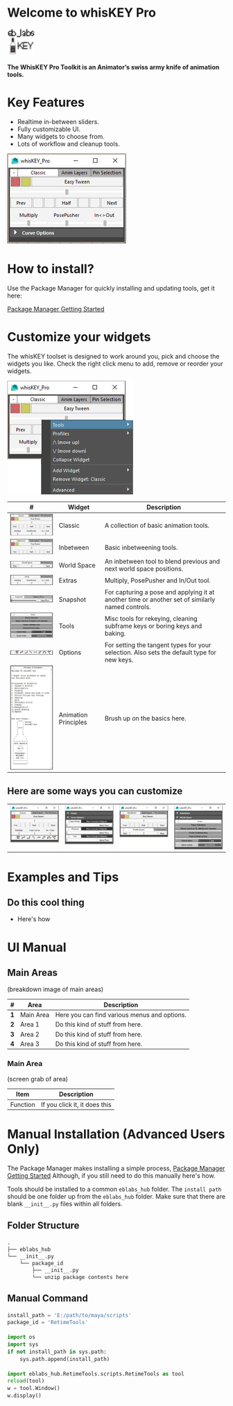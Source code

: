 # Welcome to whisKEY Pro

<img src="https://raw.githubusercontent.com/eblabs/eblabs_community/master/docs/whisKEY/data/whiskey_icon.png" alt="image" width="64px" />

**The WhisKEY Pro Toolkit is an Animator’s swiss army knife of animation tools.**

# Key Features
* Realtime in-between sliders.
* Fully customizable UI.
* Many widgets to choose from.
* Lots of workflow and cleanup tools.

<img src="https://raw.githubusercontent.com/eblabs/eblabs_community/master/docs/whisKEY/data/WhisKEYPro.jpg" alt="image" />


# How to install?
Use the Package Manager for quickly installing and updating tools, get it here:

[Package Manager Getting Started](https://eblabs.com/package-manager-quick-install-beta/)


# Customize your widgets
The whisKEY toolset is designed to work around you, pick and choose the widgets you like. Check the right click menu to add, remove or reorder your widgets.

<img src="https://raw.githubusercontent.com/eblabs/eblabs_community/master/docs/whisKEY/data/MainMenu.png" alt="image" />

| # | Widget | Description | 
| --- | --- |--- |
| <img src="https://raw.githubusercontent.com/eblabs/eblabs_community/master/docs/whisKEY/data/Widget_Classic.jpg" alt="image" /> | Classic | A collection of basic animation tools. |
| <img src="https://raw.githubusercontent.com/eblabs/eblabs_community/master/docs/whisKEY/data/Widget_Inbetween.jpg" alt="image" /> | Inbetween | Basic inbetweening tools. |
| <img src="https://raw.githubusercontent.com/eblabs/eblabs_community/master/docs/whisKEY/data/Widget_WorldSpace.jpg" alt="image" /> | World Space | An inbetween tool to blend previous and next world space positions.  |
| <img src="https://raw.githubusercontent.com/eblabs/eblabs_community/master/docs/whisKEY/data/Widget_Extras.jpg" alt="image" /> | Extras | Multiply, PosePusher and In/Out tool. |
| <img src="https://raw.githubusercontent.com/eblabs/eblabs_community/master/docs/whisKEY/data/Widget_SnapShot.jpg" alt="image" /> | Snapshot | For capturing a pose and applying it at another time or another set of similarly named controls. |
| <img src="https://raw.githubusercontent.com/eblabs/eblabs_community/master/docs/whisKEY/data/Widget_Tools.jpg" alt="image" /> | Tools | Misc tools for rekeying, cleaning subframe keys or boring keys and baking. |
| <img src="https://raw.githubusercontent.com/eblabs/eblabs_community/master/docs/whisKEY/data/Widget_Options.jpg" alt="image" /> | Options | For setting the tangent types for your selection. Also sets the default type for new keys. |
| <img src="https://raw.githubusercontent.com/eblabs/eblabs_community/master/docs/whisKEY/data/Widget_Principles.jpg" alt="image" /> | Animation Principles | Brush up on the basics here. |

## Here are some ways you can customize
| | | | |
|-|-|-|-|
|<img src="https://raw.githubusercontent.com/eblabs/eblabs_community/master/docs/whisKEY/data/Customize_A.png" alt="image" width="200"/> | <img src="https://raw.githubusercontent.com/eblabs/eblabs_community/master/docs/whisKEY/data/Customize_B.png" alt="image" width="200"/> | <img src="https://raw.githubusercontent.com/eblabs/eblabs_community/master/docs/whisKEY/data/Customize_C.png" alt="image" width="200"/> | <img src="https://raw.githubusercontent.com/eblabs/eblabs_community/master/docs/whisKEY/data/Customize_D.png" alt="image" width="200"/> |



# Examples and Tips

## Do this cool thing
* Here's how

# UI Manual

## Main Areas
(breakdown image of main areas)

| # | Area | Description | 
| --- | --- |--- |
| **1** | Main Area | Here you can find various menus and options. |
| **2** | Area 1 | Do this kind of stuff from here. |
| **3** | Area 2 | Do this kind of stuff from here.  |
| **4** | Area 3 | Do this kind of stuff from here. |

### Main Area
(screen grab of area)

| Item | Description | 
| --- | --- |
| Function | If you click it, it does this  | 


# Manual Installation (Advanced Users Only)

The Package Manager makes installing a simple process, [Package Manager Getting Started](https://eblabs.com/package-manager-quick-install-beta/)
Although, if you still need to do this manually here's how. 

Tools should be installed to a common `eblabs_hub` folder. The `install path` should be one folder up from the `eblabs_hub` folder. Make sure that there are blank `__init__.py` files within all folders.

## Folder Structure
```
.
├── eblabs_hub
└── __init__.py
    └── package_id
        ├── __init__.py
        └── unzip package contents here
```

## Manual Command
```python
install_path = 'E:/path/to/maya/scripts'
package_id = 'RetimeTools'

import os
import sys
if not install_path in sys.path:
    sys.path.append(install_path)

import eblabs_hub.RetimeTools.scripts.RetimeTools as tool
reload(tool)
w = tool.Window()
w.display()
```


